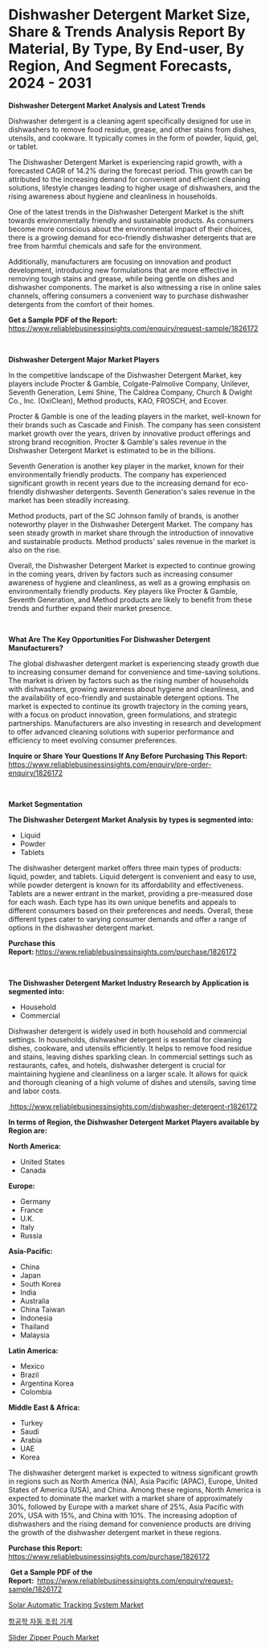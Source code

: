 <p><h1>Dishwasher Detergent Market Size, Share & Trends Analysis Report By Material, By Type, By End-user, By Region, And Segment Forecasts, 2024 - 2031</h1></p><p><strong>Dishwasher Detergent Market Analysis and Latest Trends</strong></p>
<p><p>Dishwasher detergent is a cleaning agent specifically designed for use in dishwashers to remove food residue, grease, and other stains from dishes, utensils, and cookware. It typically comes in the form of powder, liquid, gel, or tablet.</p><p>The Dishwasher Detergent Market is experiencing rapid growth, with a forecasted CAGR of 14.2% during the forecast period. This growth can be attributed to the increasing demand for convenient and efficient cleaning solutions, lifestyle changes leading to higher usage of dishwashers, and the rising awareness about hygiene and cleanliness in households.</p><p>One of the latest trends in the Dishwasher Detergent Market is the shift towards environmentally friendly and sustainable products. As consumers become more conscious about the environmental impact of their choices, there is a growing demand for eco-friendly dishwasher detergents that are free from harmful chemicals and safe for the environment.</p><p>Additionally, manufacturers are focusing on innovation and product development, introducing new formulations that are more effective in removing tough stains and grease, while being gentle on dishes and dishwasher components. The market is also witnessing a rise in online sales channels, offering consumers a convenient way to purchase dishwasher detergents from the comfort of their homes.</p></p>
<p><strong>Get a Sample PDF of the Report:&nbsp;</strong> <a href="https://www.reliablebusinessinsights.com/enquiry/request-sample/1826172">https://www.reliablebusinessinsights.com/enquiry/request-sample/1826172</a></p>
<p>&nbsp;</p>
<p><strong>Dishwasher Detergent Major Market Players</strong></p>
<p><p>In the competitive landscape of the Dishwasher Detergent Market, key players include Procter & Gamble, Colgate-Palmolive Company, Unilever, Seventh Generation, Lemi Shine, The Caldrea Company, Church & Dwight Co., Inc. (OxiClean), Method products, KAO, FROSCH, and Ecover.</p><p>Procter & Gamble is one of the leading players in the market, well-known for their brands such as Cascade and Finish. The company has seen consistent market growth over the years, driven by innovative product offerings and strong brand recognition. Procter & Gamble's sales revenue in the Dishwasher Detergent Market is estimated to be in the billions.</p><p>Seventh Generation is another key player in the market, known for their environmentally friendly products. The company has experienced significant growth in recent years due to the increasing demand for eco-friendly dishwasher detergents. Seventh Generation's sales revenue in the market has been steadily increasing.</p><p>Method products, part of the SC Johnson family of brands, is another noteworthy player in the Dishwasher Detergent Market. The company has seen steady growth in market share through the introduction of innovative and sustainable products. Method products' sales revenue in the market is also on the rise.</p><p>Overall, the Dishwasher Detergent Market is expected to continue growing in the coming years, driven by factors such as increasing consumer awareness of hygiene and cleanliness, as well as a growing emphasis on environmentally friendly products. Key players like Procter & Gamble, Seventh Generation, and Method products are likely to benefit from these trends and further expand their market presence.</p></p>
<p>&nbsp;</p>
<p><strong>What Are The Key Opportunities For Dishwasher Detergent Manufacturers?</strong></p>
<p><p>The global dishwasher detergent market is experiencing steady growth due to increasing consumer demand for convenience and time-saving solutions. The market is driven by factors such as the rising number of households with dishwashers, growing awareness about hygiene and cleanliness, and the availability of eco-friendly and sustainable detergent options. The market is expected to continue its growth trajectory in the coming years, with a focus on product innovation, green formulations, and strategic partnerships. Manufacturers are also investing in research and development to offer advanced cleaning solutions with superior performance and efficiency to meet evolving consumer preferences.</p></p>
<p><strong>Inquire or Share Your Questions If Any Before Purchasing This Report:</strong> <a href="https://www.reliablebusinessinsights.com/enquiry/pre-order-enquiry/1826172">https://www.reliablebusinessinsights.com/enquiry/pre-order-enquiry/1826172</a></p>
<p>&nbsp;</p>
<p><strong>Market Segmentation</strong></p>
<p><strong>The Dishwasher Detergent Market Analysis by types is segmented into:</strong></p>
<p><ul><li>Liquid</li><li>Powder</li><li>Tablets</li></ul></p>
<p><p>The dishwasher detergent market offers three main types of products: liquid, powder, and tablets. Liquid detergent is convenient and easy to use, while powder detergent is known for its affordability and effectiveness. Tablets are a newer entrant in the market, providing a pre-measured dose for each wash. Each type has its own unique benefits and appeals to different consumers based on their preferences and needs. Overall, these different types cater to varying consumer demands and offer a range of options in the dishwasher detergent market.</p></p>
<p><strong>Purchase this Report:&nbsp;</strong><a href="https://www.reliablebusinessinsights.com/purchase/1826172">https://www.reliablebusinessinsights.com/purchase/1826172</a></p>
<p>&nbsp;</p>
<p><strong>The Dishwasher Detergent Market Industry Research by Application is segmented into:</strong></p>
<p><ul><li>Household</li><li>Commercial</li></ul></p>
<p><p>Dishwasher detergent is widely used in both household and commercial settings. In households, dishwasher detergent is essential for cleaning dishes, cookware, and utensils efficiently. It helps to remove food residue and stains, leaving dishes sparkling clean. In commercial settings such as restaurants, cafes, and hotels, dishwasher detergent is crucial for maintaining hygiene and cleanliness on a larger scale. It allows for quick and thorough cleaning of a high volume of dishes and utensils, saving time and labor costs.</p></p>
<p><a href="https://www.reliablebusinessinsights.com/dishwasher-detergent-r1826172">&nbsp;https://www.reliablebusinessinsights.com/dishwasher-detergent-r1826172</a></p>
<p><strong>In terms of Region, the Dishwasher Detergent Market Players available by Region are:</strong></p>
<p>
    <p> <strong> North America: </strong>
        <ul>
            <li>United States</li>
            <li>Canada</li>
        </ul>
        </p> 
    <p> <strong> Europe: </strong>
        <ul>
            <li>Germany</li>
            <li>France</li>
            <li>U.K.</li>
            <li>Italy</li>
            <li>Russia</li>
        </ul>
        </p> 
    <p> <strong> Asia-Pacific: </strong>
        <ul>
            <li>China</li>
            <li>Japan</li>
            <li>South Korea</li>
            <li>India</li>
            <li>Australia</li>
            <li>China Taiwan</li>
            <li>Indonesia</li>
            <li>Thailand</li>
            <li>Malaysia</li>
        </ul>
        </p> 
    <p> <strong> Latin America: </strong>
        <ul>
            <li>Mexico</li>
            <li>Brazil</li>
            <li>Argentina Korea</li>
            <li>Colombia</li>
        </ul>
        </p> 
    <p> <strong> Middle East & Africa: </strong>
        <ul>
            <li>Turkey</li>
            <li>Saudi</li>
            <li>Arabia</li>
            <li>UAE</li>
            <li>Korea</li>
        </ul>
    </p>
    </p>
<p><p>The dishwasher detergent market is expected to witness significant growth in regions such as North America (NA), Asia Pacific (APAC), Europe, United States of America (USA), and China. Among these regions, North America is expected to dominate the market with a market share of approximately 30%, followed by Europe with a market share of 25%, Asia Pacific with 20%, USA with 15%, and China with 10%. The increasing adoption of dishwashers and the rising demand for convenience products are driving the growth of the dishwasher detergent market in these regions.</p></p>
<p><strong>Purchase this Report: </strong><a href="https://www.reliablebusinessinsights.com/purchase/1826172">https://www.reliablebusinessinsights.com/purchase/1826172</a></p>
<p>&nbsp;<strong>Get a Sample PDF of the Report:&nbsp;&nbsp;</strong><a href="https://www.reliablebusinessinsights.com/enquiry/request-sample/1826172">https://www.reliablebusinessinsights.com/enquiry/request-sample/1826172</a></p>
<p><strong></strong></p>
<p><p><a href="https://view.publitas.com/reportprime-1/solar-automatic-tracking-system-market-growth-outlook-from-2024-to-2031-and-it-is-projecting-at-14-4-cagr-with-markets-trends-analysis-by-application-regional-outlook-and-revenue/">Solar Automatic Tracking System Market</a></p><p><a href="https://github.com/PhilToryphy7876567/Market-Research-Report-List-2/blob/main/8239494149096.md">항공학 자동 조립 기계</a></p><p><a href="https://github.com/josesg55/Market-Research-Report-List-3/blob/main/slider-zipper-pouch-market.md">Slider Zipper Pouch Market</a></p></p>